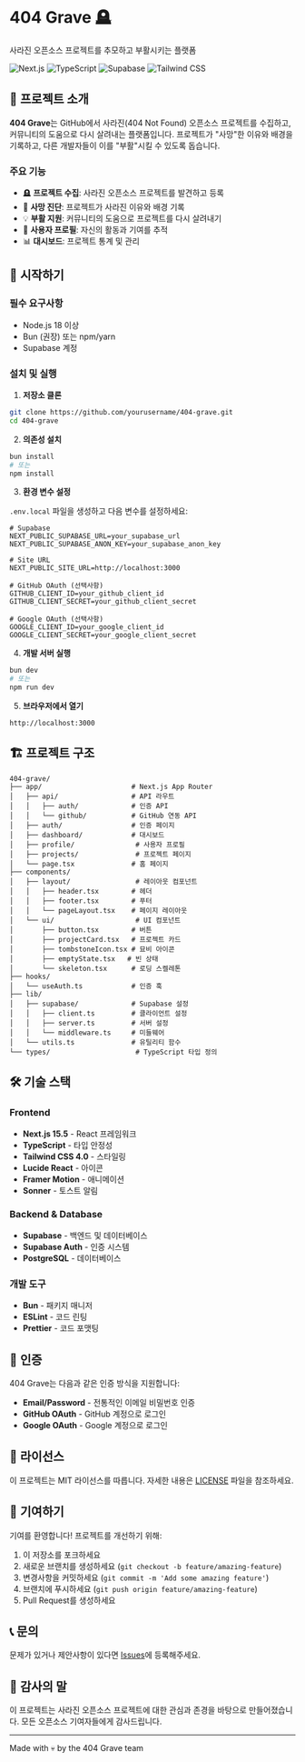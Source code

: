 # 404 Grave 🪦

사라진 오픈소스 프로젝트를 추모하고 부활시키는 플랫폼

![Next.js](https://img.shields.io/badge/Next.js-15.5-black)
![TypeScript](https://img.shields.io/badge/TypeScript-5.0-blue)
![Supabase](https://img.shields.io/badge/Supabase-2.75-green)
![Tailwind CSS](https://img.shields.io/badge/Tailwind-4.0-38bdf8)

## 📖 프로젝트 소개

**404 Grave**는 GitHub에서 사라진(404 Not Found) 오픈소스 프로젝트를 수집하고, 커뮤니티의 도움으로 다시 살려내는 플랫폼입니다. 프로젝트가 "사망"한 이유와 배경을 기록하고, 다른 개발자들이 이를 "부활"시킬 수 있도록 돕습니다.

### 주요 기능

- 🪦 **프로젝트 수집**: 사라진 오픈소스 프로젝트를 발견하고 등록
- 📝 **사망 진단**: 프로젝트가 사라진 이유와 배경 기록
- 💡 **부활 지원**: 커뮤니티의 도움으로 프로젝트를 다시 살려내기
- 👤 **사용자 프로필**: 자신의 활동과 기여를 추적
- 📊 **대시보드**: 프로젝트 통계 및 관리

## 🚀 시작하기

### 필수 요구사항

- Node.js 18 이상
- Bun (권장) 또는 npm/yarn
- Supabase 계정

### 설치 및 실행

1. **저장소 클론**
```bash
git clone https://github.com/yourusername/404-grave.git
cd 404-grave
```

2. **의존성 설치**
```bash
bun install
# 또는
npm install
```

3. **환경 변수 설정**

`.env.local` 파일을 생성하고 다음 변수를 설정하세요:

```env
# Supabase
NEXT_PUBLIC_SUPABASE_URL=your_supabase_url
NEXT_PUBLIC_SUPABASE_ANON_KEY=your_supabase_anon_key

# Site URL
NEXT_PUBLIC_SITE_URL=http://localhost:3000

# GitHub OAuth (선택사항)
GITHUB_CLIENT_ID=your_github_client_id
GITHUB_CLIENT_SECRET=your_github_client_secret

# Google OAuth (선택사항)
GOOGLE_CLIENT_ID=your_google_client_id
GOOGLE_CLIENT_SECRET=your_google_client_secret
```

4. **개발 서버 실행**
```bash
bun dev
# 또는
npm run dev
```

5. **브라우저에서 열기**
```
http://localhost:3000
```

## 🏗️ 프로젝트 구조

```
404-grave/
├── app/                      # Next.js App Router
│   ├── api/                  # API 라우트
│   │   ├── auth/             # 인증 API
│   │   └── github/           # GitHub 연동 API
│   ├── auth/                 # 인증 페이지
│   ├── dashboard/            # 대시보드
│   ├── profile/               # 사용자 프로필
│   ├── projects/              # 프로젝트 페이지
│   └── page.tsx              # 홈 페이지
├── components/
│   ├── layout/                # 레이아웃 컴포넌트
│   │   ├── header.tsx        # 헤더
│   │   ├── footer.tsx        # 푸터
│   │   └── pageLayout.tsx    # 페이지 레이아웃
│   └── ui/                    # UI 컴포넌트
│       ├── button.tsx        # 버튼
│       ├── projectCard.tsx   # 프로젝트 카드
│       ├── tombstoneIcon.tsx # 묘비 아이콘
│       ├── emptyState.tsx   # 빈 상태
│       └── skeleton.tsx      # 로딩 스켈레톤
├── hooks/
│   └── useAuth.ts            # 인증 훅
├── lib/
│   ├── supabase/             # Supabase 설정
│   │   ├── client.ts         # 클라이언트 설정
│   │   ├── server.ts         # 서버 설정
│   │   └── middleware.ts     # 미들웨어
│   └── utils.ts              # 유틸리티 함수
└── types/                     # TypeScript 타입 정의
```

## 🛠️ 기술 스택

### Frontend
- **Next.js 15.5** - React 프레임워크
- **TypeScript** - 타입 안정성
- **Tailwind CSS 4.0** - 스타일링
- **Lucide React** - 아이콘
- **Framer Motion** - 애니메이션
- **Sonner** - 토스트 알림

### Backend & Database
- **Supabase** - 백엔드 및 데이터베이스
- **Supabase Auth** - 인증 시스템
- **PostgreSQL** - 데이터베이스

### 개발 도구
- **Bun** - 패키지 매니저
- **ESLint** - 코드 린팅
- **Prettier** - 코드 포맷팅

## 🔐 인증

404 Grave는 다음과 같은 인증 방식을 지원합니다:

- **Email/Password** - 전통적인 이메일 비밀번호 인증
- **GitHub OAuth** - GitHub 계정으로 로그인
- **Google OAuth** - Google 계정으로 로그인

## 📝 라이선스

이 프로젝트는 MIT 라이선스를 따릅니다. 자세한 내용은 [LICENSE](LICENSE) 파일을 참조하세요.

## 🤝 기여하기

기여를 환영합니다! 프로젝트를 개선하기 위해:

1. 이 저장소를 포크하세요
2. 새로운 브랜치를 생성하세요 (`git checkout -b feature/amazing-feature`)
3. 변경사항을 커밋하세요 (`git commit -m 'Add some amazing feature'`)
4. 브랜치에 푸시하세요 (`git push origin feature/amazing-feature`)
5. Pull Request를 생성하세요

## 📞 문의

문제가 있거나 제안사항이 있다면 [Issues](https://github.com/yourusername/404-grave/issues)에 등록해주세요.

## 🙏 감사의 말

이 프로젝트는 사라진 오픈소스 프로젝트에 대한 관심과 존경을 바탕으로 만들어졌습니다. 모든 오픈소스 기여자들에게 감사드립니다.

---

Made with 💀 by the 404 Grave team
